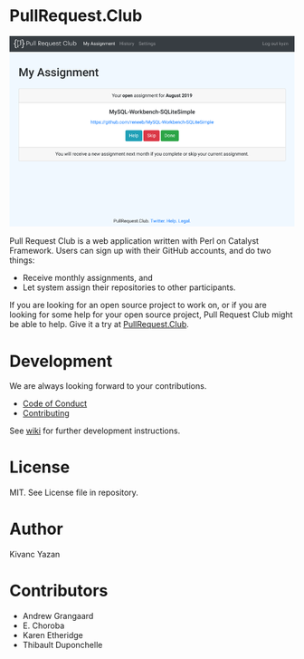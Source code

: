 # PullRequest.Club

![](root/static/images/home-2019-12-28.png)

Pull Request Club is a web application written with Perl on Catalyst Framework. Users can sign up with their GitHub accounts, and do two things:
- Receive monthly assignments, and
- Let system assign their repositories to other participants.

If you are looking for an open source project to work on, or if you are looking for some help for your open source project, Pull Request Club might be able to help. Give it a try at [PullRequest.Club](https://pullrequest.club).

# Development

We are always looking forward to your contributions.
- [Code of Conduct](CODE_OF_CONDUCT.md)
- [Contributing](CONTRIBUTING.md)

See [wiki](https://github.com/kyzn/PRC/wiki) for further development instructions.

# License

MIT. See License file in repository.

# Author

Kivanc Yazan

# Contributors

- Andrew Grangaard
- E. Choroba
- Karen Etheridge
- Thibault Duponchelle
